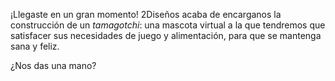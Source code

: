 ¡Llegaste en un gran momento! 2Diseños acaba de encarganos la construcción de un  _tamagotchi_: una mascota virtual a la que tendremos que satisfacer sus necesidades de juego y alimentación, para que se mantenga sana y feliz. 

¿Nos das una mano?

